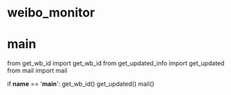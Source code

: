 # weibo_monitor
# main
from get_wb_id import get_wb_id
from get_updated_info import get_updated
from mail import mail


if __name__ == '__main__':
    get_wb_id()
    get_updated()
    mail()
